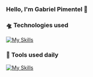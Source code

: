 ### Hello, I'm Gabriel Pimentel 👋


### 🛸 Technologies used 
[![My Skills](https://skillicons.dev/icons?i=php,laravel,html,css,js,jquery,mysql,postgres,linux,windows)](https://skillicons.dev)

### 🧰 Tools used daily 
[![My Skills](https://skillicons.dev/icons?i=phpstorm,docker,nginx,git,postman)](https://skillicons.dev)
